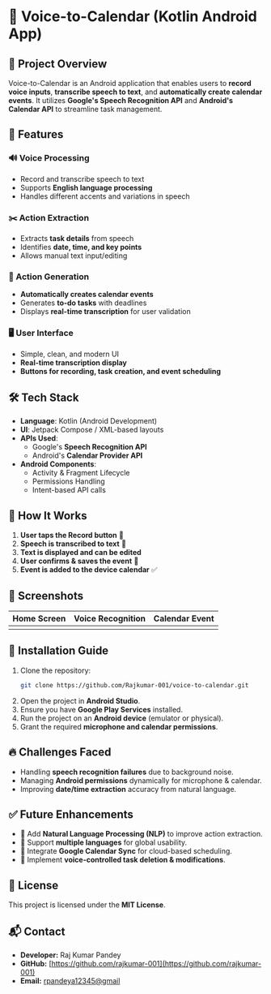 # 📅 Voice-to-Calendar (Kotlin Android App)

## 🚀 Project Overview

Voice-to-Calendar is an Android application that enables users to **record voice inputs**, **transcribe speech to text**, and **automatically create calendar events**. It utilizes **Google's Speech Recognition API** and **Android's Calendar API** to streamline task management.

## 🎯 Features

### 🔊 Voice Processing

- Record and transcribe speech to text
- Supports **English language processing**
- Handles different accents and variations in speech

### ✂️ Action Extraction

- Extracts **task details** from speech
- Identifies **date, time, and key points**
- Allows manual text input/editing

### 📆 Action Generation

- **Automatically creates calendar events**
- Generates **to-do tasks** with deadlines
- Displays **real-time transcription** for user validation

### 🖥️ User Interface

- Simple, clean, and modern UI
- **Real-time transcription display**
- **Buttons for recording, task creation, and event scheduling**

## 🛠️ Tech Stack

- **Language**: Kotlin (Android Development)
- **UI**: Jetpack Compose / XML-based layouts
- **APIs Used**:
  - Google's **Speech Recognition API**
  - Android's **Calendar Provider API**
- **Android Components**:
  - Activity & Fragment Lifecycle
  - Permissions Handling
  - Intent-based API calls

## 📜 How It Works

1. **User taps the Record button** 📢
2. **Speech is transcribed to text** 📝
3. **Text is displayed and can be edited**
4. **User confirms & saves the event** 📅
5. **Event is added to the device calendar** ✅

## 📸 Screenshots

| Home Screen | Voice Recognition | Calendar Event |
| ----------- | ----------------- | -------------- |
|             |                   |                |

## 🔧 Installation Guide

1. Clone the repository:
   ```sh
   git clone https://github.com/Rajkumar-001/voice-to-calendar.git
   ```
2. Open the project in **Android Studio**.
3. Ensure you have **Google Play Services** installed.
4. Run the project on an **Android device** (emulator or physical).
5. Grant the required **microphone and calendar permissions**.

## 🔥 Challenges Faced

- Handling **speech recognition failures** due to background noise.
- Managing **Android permissions** dynamically for microphone & calendar.
- Improving **date/time extraction** accuracy from natural language.

## ✅ Future Enhancements

- 🔹 Add **Natural Language Processing (NLP)** to improve action extraction.
- 🔹 Support **multiple languages** for global usability.
- 🔹 Integrate **Google Calendar Sync** for cloud-based scheduling.
- 🔹 Implement **voice-controlled task deletion & modifications**.

## 📄 License

This project is licensed under the **MIT License**.

## 📬 Contact

- **Developer:** Raj Kumar Pandey
- **GitHub:** [https://github.com/rajkumar-001](https://github.com/rajkumar-001)
- **Email:** [rpandeya12345@gmail](mailto\:rpandeya12345@gmail)

